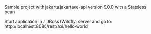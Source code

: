 Sample project with <artifactId>jakarta.jakartaee-api</artifactId> version 9.0.0
with a Stateless bean

Start application in a JBoss (Wildfly) server and go to:
http://localhost:8080/rest/api/hello-world

